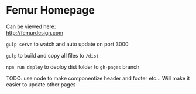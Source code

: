 # Femur Homepage

Can be viewed here:    
http://femurdesign.com

`gulp serve` to watch and auto update on port 3000 

`gulp` to build and copy all files to `/dist`

`npm run deploy` to deploy dist folder to `gh-pages` branch

TODO: use node to make componentize header and footer etc... Will make it easier to update other pages
